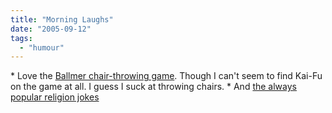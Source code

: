 ```yaml
---
title: "Morning Laughs"
date: "2005-09-12"
tags: 
  - "humour"
---
```


\* Love the [Ballmer chair-throwing game](http://radio.weblogs.com/0001011/2005/09/10.html#a11100 ). Though I can't seem to find Kai-Fu on the game at all. I guess I suck at throwing chairs. \* And [the always popular religion jokes](http://www.jimhblog.com/jimhblog/2005/09/religious_humor.html)
